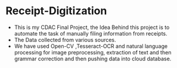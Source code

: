 # Receipt-Digitization

- This is my CDAC Final Project, the Idea Behind this project is to automate the task of manually filing information from receipts.
- The Data collected from various sources.
- We have used Open-CV ,Tesseract-OCR and natural language processing for image preprocessing,
extraction of text and then grammar correction and then pushing data into cloud database.
